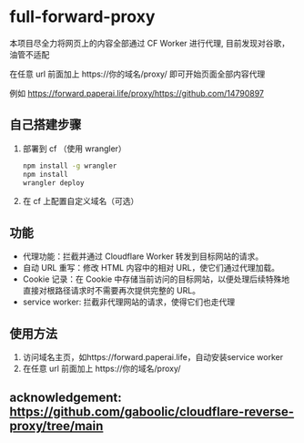 # full-forward-proxy

本项目尽全力将网页上的内容全部通过 CF Worker 进行代理, 目前发现对谷歌，油管不适配

在任意 url 前面加上 https://你的域名/proxy/ 即可开始页面全部内容代理

例如 https://forward.paperai.life/proxy/https://github.com/14790897

## 自己搭建步骤

<!-- 1. 创建 KV
   ```sh
   wrangler kv:namespace create full_forward
   wrangler kv:key put --binding=full_forward  "/" ./full-forward-html/index.html
   wrangler kv:key put --binding=full_forward  "/service-worker.js" ./full-forward-html/service-worker.js
   ``` -->

1. 部署到 cf （使用 wrangler）

   ```sh
   npm install -g wrangler
   npm install
   wrangler deploy
   ```

2. 在 cf 上配置自定义域名（可选）

## 功能

- 代理功能：拦截并通过 Cloudflare Worker 转发到目标网站的请求。
- 自动 URL 重写：修改 HTML 内容中的相对 URL，使它们通过代理加载。
- Cookie 记录：在 Cookie 中存储当前访问的目标网站，以便处理后续特殊地直接对根路径请求时不需要再次提供完整的 URL。
- service worker: 拦截非代理网站的请求，使得它们也走代理

## 使用方法

1. 访问域名主页，如https://forward.paperai.life，自动安装service worker
2. 在任意 url 前面加上 https://你的域名/proxy/

## acknowledgement: https://github.com/gaboolic/cloudflare-reverse-proxy/tree/main
